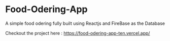 # Food-Odering-App

A simple food odering fully built using Reactjs and FireBase as the Database

Checkout the project here : https://food-odering-app-ten.vercel.app/

